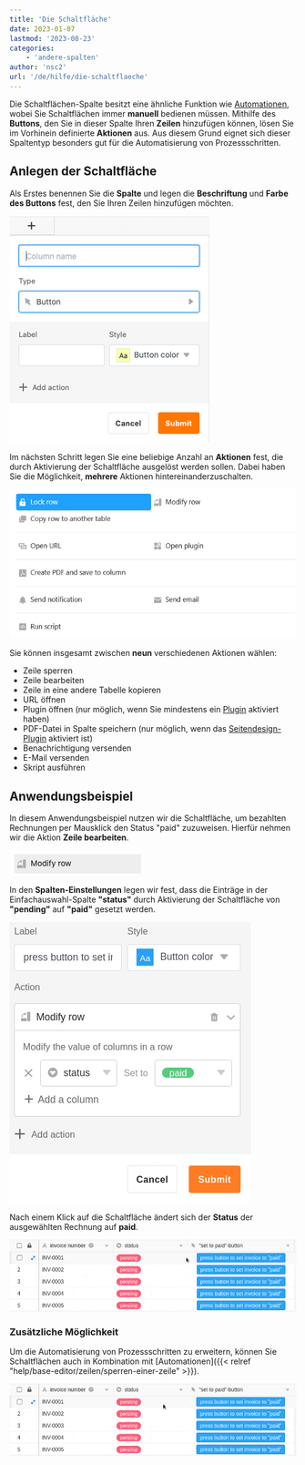 ```yaml
---
title: 'Die Schaltfläche'
date: 2023-01-07
lastmod: '2023-08-23'
categories:
    - 'andere-spalten'
author: 'nsc2'
url: '/de/hilfe/die-schaltflaeche'
---
```


Die Schaltflächen-Spalte besitzt eine ähnliche Funktion wie [Automationen](https://seatable.io/docs/arbeiten-mit-automationen/anlegen-einer-automation/), wobei Sie Schaltflächen immer **manuell** bedienen müssen. Mithilfe des **Buttons**, den Sie in dieser Spalte Ihren **Zeilen** hinzufügen können, lösen Sie im Vorhinein definierte **Aktionen** aus. Aus diesem Grund eignet sich dieser Spaltentyp besonders gut für die Automatisierung von Prozessschritten.

## Anlegen der Schaltfläche

Als Erstes benennen Sie die **Spalte** und legen die **Beschriftung** und **Farbe des Buttons** fest, den Sie Ihren Zeilen hinzufügen möchten.

![Anlegen einer Schaltfläche](images/create-button-column.png)

Im nächsten Schritt legen Sie eine beliebige Anzahl an **Aktionen** fest, die durch Aktivierung der Schaltfläche ausgelöst werden sollen. Dabei haben Sie die Möglichkeit, **mehrere** Aktionen hintereinanderzuschalten.

![Panel mit neun Schaltflächen-Aktionen](images/New-button-action-modal.png)

Sie können insgesamt zwischen **neun** verschiedenen Aktionen wählen:

- Zeile sperren
- Zeile bearbeiten
- Zeile in eine andere Tabelle kopieren
- URL öffnen
- Plugin öffnen (nur möglich, wenn Sie mindestens ein [Plugin](https://seatable.io/docs/arbeiten-mit-plugins/was-ist-ein-plugin/) aktiviert haben)
- PDF-Datei in Spalte speichern (nur möglich, wenn das [Seitendesign-Plugin](https://seatable.io/docs/seitendesign-plugin/anleitung-zum-seitendesign-plugin/) aktiviert ist)
- Benachrichtigung versenden
- E-Mail versenden
- Skript ausführen

## Anwendungsbeispiel

In diesem Anwendungsbeispiel nutzen wir die Schaltfläche, um bezahlten Rechnungen per Mausklick den Status "paid" zuzuweisen. Hierfür nehmen wir die Aktion **Zeile bearbeiten**.

![Auswahl der Aktion, die durch Aktivierung der Schaltfläche ausgelöst wird](images/modify-row.png)

In den **Spalten-Einstellungen** legen wir fest, dass die Einträge in der Einfachauswahl-Spalte **"status"** durch Aktivierung der Schaltfläche von **"pending"** auf **"paid"** gesetzt werden.

![Definition der Schaltfläche im Anwendungs-Beispiel](images/settings-of-the-button-column-in-the-example.png)

Nach einem Klick auf die Schaltfläche ändert sich der **Status** der ausgewählten Rechnung auf **paid**.

![Ausgelöste Aktion im Anwendungsbeispiel der Schaltfläche](images/example-button-column.gif)

### Zusätzliche Möglichkeit

Um die Automatisierung von Prozessschritten zu erweitern, können Sie Schaltflächen auch in Kombination mit [Automationen]({{< relref "help/base-editor/zeilen/sperren-einer-zeile" >}}).

![Anwendungs-Beispiel für die Nutzung der Schaltfläche in Kombination mit Automationen](images/use-the-button-cplumn-with-automations.gif)
